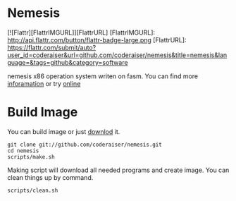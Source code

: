 Nemesis
===========
[![Flattr][FlattrIMGURL]][FlattrURL]
[FlattrIMGURL]:             http://api.flattr.com/button/flattr-badge-large.png
[FlattrURL]:                https://flattr.com/submit/auto?user_id=coderaiser&url=github.com/coderaiser/nemesis&title=nemesis&language=&tags=github&category=software

nemesis x86 operation system writen on fasm.
You can find more [inforamation](http://n3m1z1d4.pp.net.ua "information")
or try [online](http://coderaiser.github.io/nemesis "nemesis")

Build Image
===========
You can build image or just [downlod](//github.com/coderaiser/nemesis-archive/raw/master/nemizida-v0.1.0.img.gz "download ang unpack") it.

    git clone git://github.com/coderaiser/nemesis.git
    cd nemesis
    scripts/make.sh

Making script will download all needed programs and create image.
You can clean things up by command.
    
    scripts/clean.sh
    
